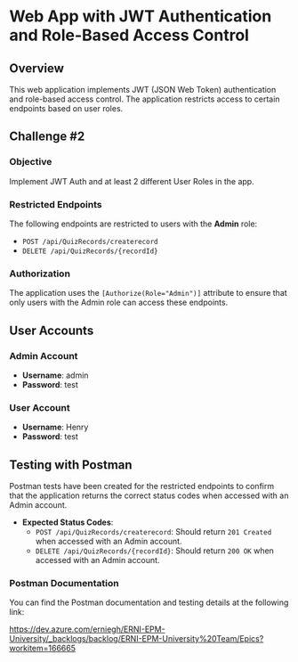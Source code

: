 # Web App with JWT Authentication and Role-Based Access Control

## Overview

This web application implements JWT (JSON Web Token) authentication and role-based access control. The application restricts access to certain endpoints based on user roles.

## Challenge #2

### Objective

Implement JWT Auth and at least 2 different User Roles in the app. 

### Restricted Endpoints

The following endpoints are restricted to users with the **Admin** role:

- `POST /api/QuizRecords/createrecord`
- `DELETE /api/QuizRecords/{recordId}`

### Authorization

The application uses the `[Authorize(Role="Admin")]` attribute to ensure that only users with the Admin role can access these endpoints.

## User Accounts

### Admin Account

- **Username**: admin
- **Password**: test

### User Account

- **Username**: Henry
- **Password**: test

## Testing with Postman

Postman tests have been created for the restricted endpoints to confirm that the application returns the correct status codes when accessed with an Admin account.

- **Expected Status Codes**:
  - `POST /api/QuizRecords/createrecord`: Should return `201 Created` when accessed with an Admin account.
  - `DELETE /api/QuizRecords/{recordId}`: Should return `200 OK` when accessed with an Admin account.

### Postman Documentation

You can find the Postman documentation and testing details at the following link:

https://dev.azure.com/erniegh/ERNI-EPM-University/_backlogs/backlog/ERNI-EPM-University%20Team/Epics?workitem=166665 

